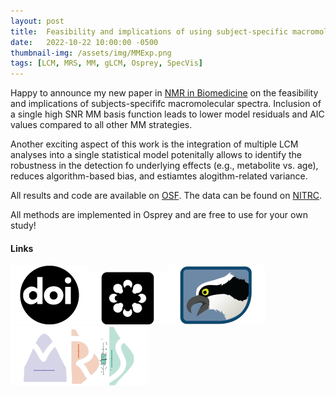```yaml
---
layout: post
title:  Feasibility and implications of using subject-specific macromolecular spectra to model short echo time magnetic resonance spectroscopy data
date:   2022-10-22 10:00:00 -0500
thumbnail-img: /assets/img/MMExp.png
tags: [LCM, MRS, MM, gLCM, Osprey, SpecVis]
---
```


Happy to announce my new paper in [NMR in Biomedicine](https://doi.org/10.1002/nbm.4854) on the feasibility and implications of subjects-specififc macromolecular spectra. Inclusion of a single high SNR MM basis function leads to lower model residuals and AIC values compared to all other MM strategies.

Another exciting aspect of this work is the integration of multiple LCM analyses into a single statistical model potenitally allows to identify the robustness in the detection fo underlying effects (e.g., metabolite vs. age), reduces algorithm-based bias, and estiamtes alogithm-related variance.

All results and code are available on [OSF](https://doi.org/10.17605/OSF.IO/7DXNM). The data can be found on [NITRC](https://www.nitrc.org/projects/mm_mrs/).

All methods are implemented in Osprey and are free to use for your own study!

#### Links
[![Paper](/assets/img/doi.png)](https://doi.org/10.1002/nbm.4854)[![Code](/assets/img/OSF.png)](https://doi.org/10.17605/OSF.IO/7DXNM)[![Analysis](/assets/img/Osprey.png)](https://github.com/schorschinho/osprey) [![Visualization](/assets/img/SpecVis.png)](https://github.com/HJZollner/SpecVis)
